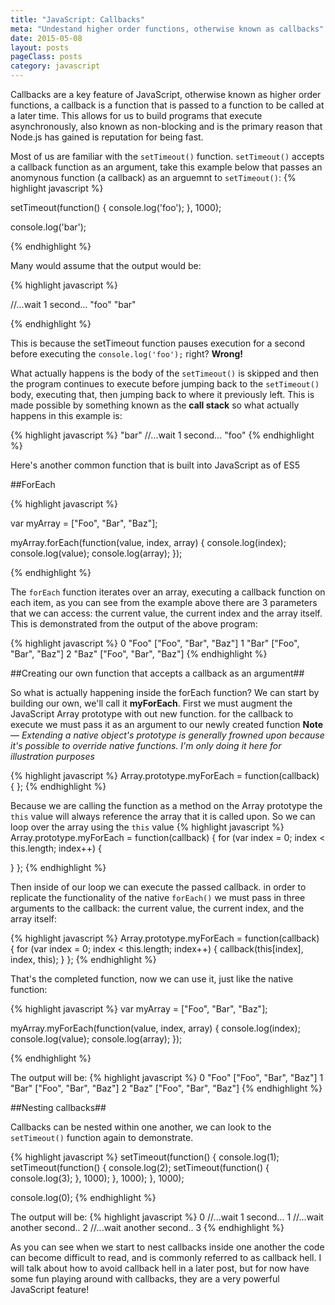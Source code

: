 ```yaml
---
title: "JavaScript: Callbacks"
meta: "Undestand higher order functions, otherwise known as callbacks"
date: 2015-05-08
layout: posts
pageClass: posts
category: javascript
---
```

Callbacks are a key feature of JavaScript, otherwise known as higher order functions, a callback is a function
that is passed to a function to be called at a later time.  This allows for us to build programs that execute
asynchronously, also known as non-blocking and is the primary reason that Node.js has gained is reputation for
being fast.

Most of us are familiar with the `setTimeout()` function.  `setTimeout()` accepts a callback function
as an argument, take this example below that passes an anomynous function (a callback) as an arguemnt to `setTimeout()`:
{% highlight javascript %}

setTimeout(function() {
  console.log('foo');
}, 1000);

console.log('bar');

{% endhighlight %}
    
Many would assume that the output would be:

{% highlight javascript %}

//...wait 1 second...
"foo"
"bar"

{% endhighlight %}

This is because the setTimeout function pauses execution for a second before executing the `console.log('foo');`
right?  **Wrong!**

What actually happens is the body of the `setTimeout()` is skipped and then the program continues to execute before jumping back to the `setTimeout()` body, executing that, then jumping back to where it previously left.  This is made possible by something known as the **call stack**
so what actually happens in this example is:

{% highlight javascript %}
"bar"
//...wait 1 second...
"foo"
{% endhighlight %}

Here's another common function that is built into JavaScript as of ES5


##ForEach

{% highlight javascript %}

var myArray = ["Foo", "Bar", "Baz"];

myArray.forEach(function(value, index, array) {
  console.log(index);
  console.log(value);
  console.log(array);
});

{% endhighlight %}

The `forEach` function iterates over an array, executing a callback function on each item, as you can see from
the example above there are 3 parameters that we can access: the current value, the current index and the array itself.  This is demonstrated from the output of the above program:

{% highlight javascript %}
0
"Foo"
["Foo", "Bar", "Baz"]
1
"Bar"
["Foo", "Bar", "Baz"]
2
"Baz"
["Foo", "Bar", "Baz"]
{% endhighlight %}


##Creating our own function that accepts a callback as an argument##

So what is actually happening inside the forEach function?  We can start by building our own,
we'll call it **myForEach**. 
First we must augment the JavaScript Array prototype with out new function.  for the callback to execute we must pass it as an argument to our newly created function **Note** &mdash; *Extending a native object's prototype is generally frowned upon because it's possible to override native functions.  I'm only doing it here for illustration purposes*

{% highlight javascript %}
Array.prototype.myForEach = function(callback) {
};
{% endhighlight %}

Because we are calling the function as a method on the Array prototype the `this` value will always reference the array that it is called upon.  So we can loop over the array using the `this` value
{% highlight javascript %}
Array.prototype.myForEach = function(callback) {
  for (var index = 0; index < this.length; index++) {

  }
};
{% endhighlight %}

Then inside of our loop we can execute the passed callback.  in order to replicate the functionality of the
native `forEach()` we must pass in three arguments to the callback: the current value, the current index, and the
array itself:

{% highlight javascript %}
Array.prototype.myForEach = function(callback) {
  for (var index = 0; index < this.length; index++) {
    callback(this[index], index, this);
  }
};
{% endhighlight %}

That's the completed function, now we can use it, just like the native function:

{% highlight javascript %}
var myArray = ["Foo", "Bar", "Baz"];

myArray.myForEach(function(value, index, array) {
  console.log(index);
  console.log(value);
  console.log(array);
});

{% endhighlight %}

The output will be:
{% highlight javascript %}
0
"Foo"
["Foo", "Bar", "Baz"]
1
"Bar"
["Foo", "Bar", "Baz"]
2
"Baz"
["Foo", "Bar", "Baz"]
{% endhighlight %}


##Nesting callbacks##

Callbacks can be nested within one another, we can look to the `setTimeout()` function again to demonstrate.

{% highlight javascript %}
setTimeout(function() {
  console.log(1);
  setTimeout(function() {
    console.log(2);
    setTimeout(function() {
      console.log(3);
    }, 1000);
  }, 1000);
}, 1000);

console.log(0);
{% endhighlight %}

The output will be:
{% highlight javascript %}
0
//...wait 1 second...
1
//...wait another second..
2
//...wait another second..
3
{% endhighlight %}

As you can see when we start to nest callbacks inside one another the code can become difficult to read, and is
commonly referred to as callback hell.  I will talk about how to avoid callback hell in a later post, but for now
have some fun playing around with callbacks, they are a very powerful JavaScript feature!
